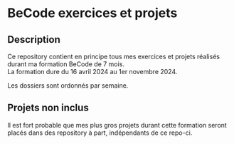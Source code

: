 BeCode exercices et projets
===========================

## Description

Ce repository contient en principe tous mes exercices et projets réalisés durant ma formation BeCode de 7 mois.  
La formation dure du 16 avril 2024 au 1er novembre 2024.

Les dossiers sont ordonnés par semaine.

## Projets non inclus

Il est fort probable que mes plus gros projets durant cette formation seront placés dans des repository à part, indépendants de ce repo-ci.
